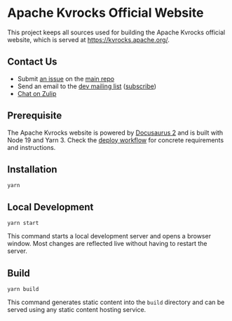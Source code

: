 # Apache Kvrocks Official Website

This project keeps all sources used for building the Apache Kvrocks official website, which is served at https://kvrocks.apache.org/.

## Contact Us

* Submit [an issue](https://github.com/apache/kvrocks/issues/new) on the [main repo](http://github.com/apache/kvrocks)
* Send an email to the [dev mailing list](mailto:dev@kvrocks.apache.org) ([subscribe](mailto:dev-subscribe@kvrocks.apache.org))
* [Chat on Zulip](https://kvrocks.zulipchat.com/)

## Prerequisite

The Apache Kvrocks website is powered by [Docusaurus 2](https://docusaurus.io/) and is built with Node 19 and Yarn 3. Check the [deploy workflow](.github/workflows/deploy.yml) for concrete requirements and instructions.

## Installation

```shell
yarn
```

## Local Development

```shell
yarn start
```

This command starts a local development server and opens a browser window. Most changes are reflected live without having to restart the server.

## Build

```shell
yarn build
```

This command generates static content into the `build` directory and can be served using any static content hosting service.
